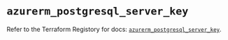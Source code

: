 # `azurerm_postgresql_server_key`

Refer to the Terraform Registory for docs: [`azurerm_postgresql_server_key`](https://registry.terraform.io/providers/hashicorp/azurerm/3.58.0/docs/resources/postgresql_server_key).
